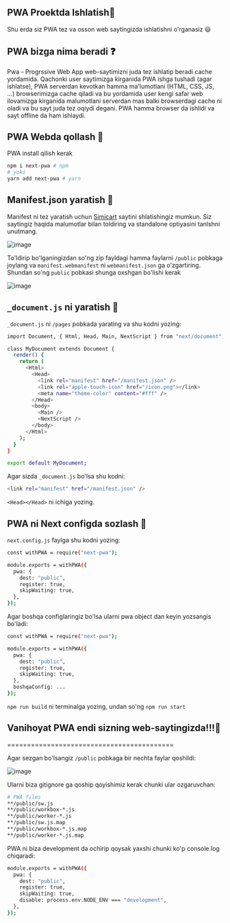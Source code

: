 ## PWA Proektda Ishlatish🤠
Shu erda siz PWA tez va osson web saytingizda ishlatishni o'rganasiz 😃

## PWA bizga nima beradi ❓

Pwa - Progrssive Web App web-saytimizni juda tez ishlatip beradi cache yordamida. Qachonki user saytimizga kirganida PWA ishga tushadi (agar ishlatse), PWA serverdan kevotkan hamma ma'lumotlani (HTML, CSS, JS, ...) browserimizga cache qiladi va bu yordamida user kengi safar web ilovamizga kirganida malumotlani serverdan mas balki browserdagi cache ni oladi va bu sayt juda tez oqiydi degani. PWA hamma browser da ishlidi va sayt offline da ham ishlaydi.

## PWA Webda qollash 💪

PWA install qilish kerak

```bash
npm i next-pwa # npm
# yoki
yarn add next-pwa # yarn
```
## Manifest.json yaratish 🚀

Manifest ni tez yaratish uchun [Simicart](https://www.simicart.com/manifest-generator.html/) saytini shlatishingiz mumkun. Siz saytingiz haqida malumotlar bilan toldiring va standalone optiyasini tanlshni unutmang. 

![image](https://user-images.githubusercontent.com/83394723/140694656-75d46c8d-504b-4b1d-8842-400c7f7daee0.png)

To'ldirip bo'lganingizdan so'ng zip fayldagi hamma faylarni `/public` pobkaga joylang va `manifest.webmanifest` ni `webmanifest.json` ga o'zgartiring.
Shundan so'ng `public` pobkasi shunga oxshgan bo'lishi kerak

![image](https://user-images.githubusercontent.com/83394723/140695354-5811a704-5278-4034-82d8-6f6381e24e5d.png)

## `_document.js` ni yaratish 📄

`_document.js` ni `/pages` pobkada yarating va shu kodni yozing:

```bash
import Document, { Html, Head, Main, NextScript } from "next/document";

class MyDocument extends Document {
  render() {
    return (
      <Html>
        <Head>
          <link rel="manifest" href="/manifest.json" />
          <link rel="apple-touch-icon" href="/icon.png"></link>
          <meta name="theme-color" content="#fff" />
        </Head>
        <body>
          <Main />
          <NextScript />
        </body>
      </Html>
    );
  }
}

export default MyDocument;
```
Agar sizda `_document.js` bo'lsa shu kodni: 
```bash
<link rel="manifest" href="/manifest.json" />
``` 
`<Head></Head>` ni ichiga yozing.

## PWA ni Next configda sozlash 🥣

`next.config.js` faylga shu kodni yozing: 
```bash
const withPWA = require("next-pwa");

module.exports = withPWA({
  pwa: {
    dest: "public",
    register: true,
    skipWaiting: true,
  },
});
```
Agar boshqa configlaringiz bo'lsa ularni pwa object dan keyin yozsangis bo'ladi: 

```bash
const withPWA = require("next-pwa");

module.exports = withPWA({
  pwa: {
    dest: "public",
    register: true,
    skipWaiting: true,
  },
  boshqaConfig: ...
});
```

`npm run build` ni terminalga yozing, undan so'ng `npm run start` 

## Vanihoyat PWA endi sizning web-saytingizda!!!🎉

==========================================

Agar sezgan bo'lsangiz `/public` pobkaga bir nechta faylar qoshildi:

![image](https://user-images.githubusercontent.com/83394723/140710937-30d16a2c-d1c4-40e1-9202-0bf69d1def91.png)

Ularni biza gitignore ga qoship qoyishimiz kerak chunki ular ozgaruvchan:

```bash
# PWA files
**/public/sw.js
**/public/workbox-*.js
**/public/worker-*.js
**/public/sw.js.map
**/public/workbox-*.js.map
**/public/worker-*.js.map
```

PWA ni biza development da ochirip qoysak yaxshi chunki ko'p console.log chiqaradi: 

```bash 
module.exports = withPWA({
  pwa: {
    dest: "public",
    register: true,
    skipWaiting: true,
    disable: process.env.NODE_ENV === "development",
  },
});
```
